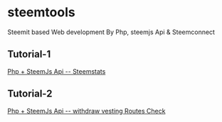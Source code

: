 # steemtools
Steemit based Web development By Php,  steemjs Api &amp; Steemconnect

## Tutorial-1
[ Php + SteemJs Api -- Steemstats](steemstats/read.md)

## Tutorial-2
[ Php + SteemJs Api -- withdraw vesting Routes Check](tutorial2.md)
